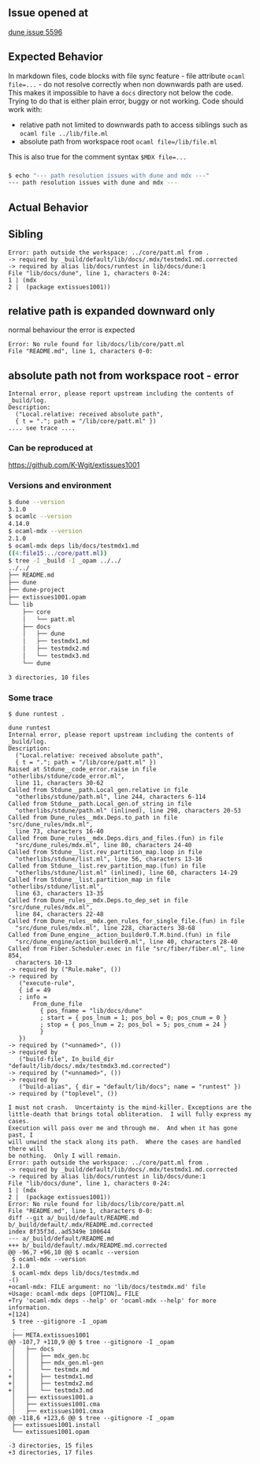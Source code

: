 

## Issue opened at
[dune issue 5596 ](https://github.com/ocaml/dune/issues/5596)

<!-- Thank you for filing an issue to help us improve Dune! -->
## Expected Behavior
In markdown files, code blocks with file sync feature - file attribute `ocaml file=...` - do not resolve correctly when non downwards path are used.
This makes it impossible to have a `docs` directory not below the code.  
Trying to do that is either plain error, buggy or not working. Code should work with:
- relative path not limited to downwards path to access siblings such as `ocaml file ../lib/file.ml`
- absolute path from workspace root `ocaml file=/lib/file.ml`

This is also true for the comment syntax `$MDX file=...`

### 

```sh
$ echo "--- path resolution issues with dune and mdx ---"
--- path resolution issues with dune and mdx ---
```


## Actual Behavior


## Sibling
```
Error: path outside the workspace: ../core/patt.ml from .
-> required by _build/default/lib/docs/.mdx/testmdx1.md.corrected
-> required by alias lib/docs/runtest in lib/docs/dune:1
File "lib/docs/dune", line 1, characters 0-24:
1 | (mdx
2 |  (package extissues1001))

```

## relative path is expanded downward only
normal behaviour the error is expected
```
Error: No rule found for lib/docs/lib/core/patt.ml
File "README.md", line 1, characters 0-0:

```

## absolute path not from workspace root - error
```
Internal error, please report upstream including the contents of _build/log.
Description:
  ("Local.relative: received absolute path",
  { t = "."; path = "/lib/core/patt.ml" })
.... see trace ....
```

### Can be reproduced at
https://github.com/K-Wgit/extissues1001


### Versions and environment

```sh
$ dune --version
3.1.0
$ ocamlc --version
4.14.0
$ ocaml-mdx --version
2.1.0
$ ocaml-mdx deps lib/docs/testmdx1.md
((4:file15:../core/patt.ml))
$ tree -I _build -I _opam ../../
../../
├── README.md
├── dune
├── dune-project
├── extissues1001.opam
└── lib
    ├── core
    │   └── patt.ml
    ├── docs
    │   ├── dune
    │   ├── testmdx1.md
    │   ├── testmdx2.md
    │   └── testmdx3.md
    └── dune

3 directories, 10 files
```



### Some trace


```
$ dune runtest .

dune runtest
Internal error, please report upstream including the contents of _build/log.
Description:
  ("Local.relative: received absolute path",
  { t = "."; path = "/lib/core/patt.ml" })
Raised at Stdune__code_error.raise in file "otherlibs/stdune/code_error.ml",
  line 11, characters 30-62
Called from Stdune__path.Local_gen.relative in file
  "otherlibs/stdune/path.ml", line 244, characters 6-114
Called from Stdune__path.Local_gen.of_string in file
  "otherlibs/stdune/path.ml" (inlined), line 298, characters 20-53
Called from Dune_rules__mdx.Deps.to_path in file "src/dune_rules/mdx.ml",
  line 73, characters 16-40
Called from Dune_rules__mdx.Deps.dirs_and_files.(fun) in file
  "src/dune_rules/mdx.ml", line 80, characters 24-40
Called from Stdune__list.rev_partition_map.loop in file
  "otherlibs/stdune/list.ml", line 56, characters 13-16
Called from Stdune__list.rev_partition_map.(fun) in file
  "otherlibs/stdune/list.ml" (inlined), line 60, characters 14-29
Called from Stdune__list.partition_map in file "otherlibs/stdune/list.ml",
  line 63, characters 13-35
Called from Dune_rules__mdx.Deps.to_dep_set in file "src/dune_rules/mdx.ml",
  line 84, characters 22-48
Called from Dune_rules__mdx.gen_rules_for_single_file.(fun) in file
  "src/dune_rules/mdx.ml", line 228, characters 38-68
Called from Dune_engine__action_builder0.T.M.bind.(fun) in file
  "src/dune_engine/action_builder0.ml", line 40, characters 28-40
Called from Fiber.Scheduler.exec in file "src/fiber/fiber.ml", line 854,
  characters 10-13
-> required by ("Rule.make", ())
-> required by
   ("execute-rule",
   { id = 49
   ; info =
       From_dune_file
         { pos_fname = "lib/docs/dune"
         ; start = { pos_lnum = 1; pos_bol = 0; pos_cnum = 0 }
         ; stop = { pos_lnum = 2; pos_bol = 5; pos_cnum = 24 }
         }
   })
-> required by ("<unnamed>", ())
-> required by
   ("build-file", In_build_dir "default/lib/docs/.mdx/testmdx3.md.corrected")
-> required by ("<unnamed>", ())
-> required by
   ("build-alias", { dir = "default/lib/docs"; name = "runtest" })
-> required by ("toplevel", ())

I must not crash.  Uncertainty is the mind-killer. Exceptions are the
little-death that brings total obliteration.  I will fully express my cases.
Execution will pass over me and through me.  And when it has gone past, I
will unwind the stack along its path.  Where the cases are handled there will
be nothing.  Only I will remain.
Error: path outside the workspace: ../core/patt.ml from .
-> required by _build/default/lib/docs/.mdx/testmdx1.md.corrected
-> required by alias lib/docs/runtest in lib/docs/dune:1
File "lib/docs/dune", line 1, characters 0-24:
1 | (mdx
2 |  (package extissues1001))
Error: No rule found for lib/docs/lib/core/patt.ml
File "README.md", line 1, characters 0-0:
diff --git a/_build/default/README.md b/_build/default/.mdx/README.md.corrected
index 8f35f3d..ad5349e 100644
--- a/_build/default/README.md
+++ b/_build/default/.mdx/README.md.corrected
@@ -96,7 +96,10 @@ $ ocamlc --version
 $ ocaml-mdx --version
 2.1.0
 $ ocaml-mdx deps lib/docs/testmdx.md
-()
+ocaml-mdx: FILE argument: no 'lib/docs/testmdx.md' file
+Usage: ocaml-mdx deps [OPTION]… FILE
+Try 'ocaml-mdx deps --help' or 'ocaml-mdx --help' for more information.
+[124]
 $ tree --gitignore -I _opam
 .
 ├── META.extissues1001
@@ -107,7 +110,9 @@ $ tree --gitignore -I _opam
 │   ├── docs
 │   │   ├── mdx_gen.bc
 │   │   ├── mdx_gen.ml-gen
-│   │   └── testmdx.md
+│   │   ├── testmdx1.md
+│   │   ├── testmdx2.md
+│   │   └── testmdx3.md
 │   ├── extissues1001.a
 │   ├── extissues1001.cma
 │   ├── extissues1001.cmxa
@@ -118,6 +123,6 @@ $ tree --gitignore -I _opam
 ├── extissues1001.install
 └── extissues1001.opam

-3 directories, 15 files
+3 directories, 17 files
```



